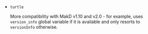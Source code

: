 * `turtle`

  More compatibility with MakD v1.10 and v2.0 - for example, uses `version_info`
  global variable if it is available and only resorts to `versionInfo`
  otherwise.
